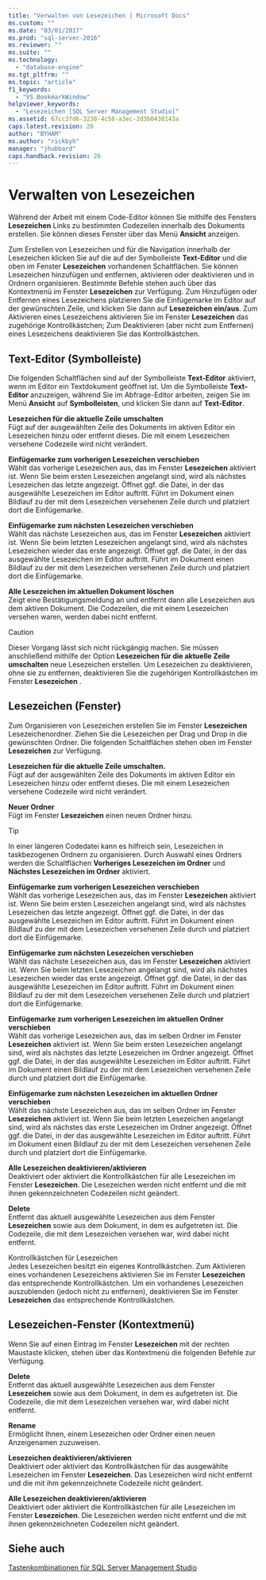 ```yaml
---
title: "Verwalten von Lesezeichen | Microsoft Docs"
ms.custom: ""
ms.date: "03/01/2017"
ms.prod: "sql-server-2016"
ms.reviewer: ""
ms.suite: ""
ms.technology: 
  - "database-engine"
ms.tgt_pltfrm: ""
ms.topic: "article"
f1_keywords: 
  - "VS.BookmarkWindow"
helpviewer_keywords: 
  - "Lesezeichen [SQL Server Management Studio]"
ms.assetid: 67cc3fd6-3238-4c58-a3ec-2d3b0438143a
caps.latest.revision: 26
author: "BYHAM"
ms.author: "rickbyh"
manager: "jhubbard"
caps.handback.revision: 26
---
```

# Verwalten von Lesezeichen
  Während der Arbeit mit einem Code-Editor können Sie mithilfe des Fensters **Lesezeichen** Links zu bestimmten Codezeilen innerhalb des Dokuments erstellen. Sie können dieses Fenster über das Menü **Ansicht** anzeigen.  
  
 Zum Erstellen von Lesezeichen und für die Navigation innerhalb der Lesezeichen klicken Sie auf die auf der Symbolleiste **Text-Editor** und die oben im Fenster **Lesezeichen** vorhandenen Schaltflächen. Sie können Lesezeichen hinzufügen und entfernen, aktivieren oder deaktivieren und in Ordnern organisieren. Bestimmte Befehle stehen auch über das Kontextmenü im Fenster **Lesezeichen** zur Verfügung. Zum Hinzufügen oder Entfernen eines Lesezeichens platzieren Sie die Einfügemarke im Editor auf der gewünschten Zeile, und klicken Sie dann auf **Lesezeichen ein/aus**. Zum Aktivieren eines Lesezeichens aktivieren Sie im Fenster **Lesezeichen** das zugehörige Kontrollkästchen; Zum Deaktivieren (aber nicht zum Entfernen) eines Lesezeichens deaktivieren Sie das Kontrollkästchen.  
  
## Text-Editor (Symbolleiste)  
 Die folgenden Schaltflächen sind auf der Symbolleiste **Text-Editor** aktiviert, wenn im Editor ein Textdokument geöffnet ist. Um die Symbolleiste **Text-Editor** anzuzeigen, während Sie im Abfrage-Editor arbeiten, zeigen Sie im Menü **Ansicht** auf **Symbolleisten**, und klicken Sie dann auf **Text-Editor**.  
  
 **Lesezeichen für die aktuelle Zeile umschalten**  
 Fügt auf der ausgewählten Zeile des Dokuments im aktiven Editor ein Lesezeichen hinzu oder entfernt dieses. Die mit einem Lesezeichen versehene Codezeile wird nicht verändert.  
  
 **Einfügemarke zum vorherigen Lesezeichen verschieben**  
 Wählt das vorherige Lesezeichen aus, das im Fenster **Lesezeichen** aktiviert ist. Wenn Sie beim ersten Lesezeichen angelangt sind, wird als nächstes Lesezeichen das letzte angezeigt. Öffnet ggf. die Datei, in der das ausgewählte Lesezeichen im Editor auftritt. Führt im Dokument einen Bildlauf zu der mit dem Lesezeichen versehenen Zeile durch und platziert dort die Einfügemarke.  
  
 **Einfügemarke zum nächsten Lesezeichen verschieben**  
 Wählt das nächste Lesezeichen aus, das im Fenster **Lesezeichen** aktiviert ist. Wenn Sie beim letzten Lesezeichen angelangt sind, wird als nächstes Lesezeichen wieder das erste angezeigt. Öffnet ggf. die Datei, in der das ausgewählte Lesezeichen im Editor auftritt. Führt im Dokument einen Bildlauf zu der mit dem Lesezeichen versehenen Zeile durch und platziert dort die Einfügemarke.  
  
 **Alle Lesezeichen im aktuellen Dokument löschen**  
 Zeigt eine Bestätigungsmeldung an und entfernt dann alle Lesezeichen aus dem aktiven Dokument. Die Codezeilen, die mit einem Lesezeichen versehen waren, werden dabei nicht entfernt.  
  
> [!CAUTION]  
>  Dieser Vorgang lässt sich nicht rückgängig machen. Sie müssen anschließend mithilfe der Option **Lesezeichen für die aktuelle Zeile umschalten** neue Lesezeichen erstellen. Um Lesezeichen zu deaktivieren, ohne sie zu entfernen, deaktivieren Sie die zugehörigen Kontrollkästchen im Fenster **Lesezeichen** .  
  
## Lesezeichen (Fenster)  
 Zum Organisieren von Lesezeichen erstellen Sie im Fenster **Lesezeichen** Lesezeichenordner. Ziehen Sie die Lesezeichen per Drag und Drop in die gewünschten Ordner. Die folgenden Schaltflächen stehen oben im Fenster **Lesezeichen** zur Verfügung.  
  
 **Lesezeichen für die aktuelle Zeile umschalten.**  
 Fügt auf der ausgewählten Zeile des Dokuments im aktiven Editor ein Lesezeichen hinzu oder entfernt dieses. Die mit einem Lesezeichen versehene Codezeile wird nicht verändert.  
  
 **Neuer Ordner**  
 Fügt im Fenster **Lesezeichen** einen neuen Ordner hinzu.  
  
> [!TIP]  
>  In einer längeren Codedatei kann es hilfreich sein, Lesezeichen in taskbezogenen Ordnern zu organisieren. Durch Auswahl eines Ordners werden die Schaltflächen **Vorheriges Lesezeichen im Ordner** und **Nächstes Lesezeichen im Ordner** aktiviert.  
  
 **Einfügemarke zum vorherigen Lesezeichen verschieben**  
 Wählt das vorherige Lesezeichen aus, das im Fenster **Lesezeichen** aktiviert ist. Wenn Sie beim ersten Lesezeichen angelangt sind, wird als nächstes Lesezeichen das letzte angezeigt. Öffnet ggf. die Datei, in der das ausgewählte Lesezeichen im Editor auftritt. Führt im Dokument einen Bildlauf zu der mit dem Lesezeichen versehenen Zeile durch und platziert dort die Einfügemarke.  
  
 **Einfügemarke zum nächsten Lesezeichen verschieben**  
 Wählt das nächste Lesezeichen aus, das im Fenster **Lesezeichen** aktiviert ist. Wenn Sie beim letzten Lesezeichen angelangt sind, wird als nächstes Lesezeichen wieder das erste angezeigt. Öffnet ggf. die Datei, in der das ausgewählte Lesezeichen im Editor auftritt. Führt im Dokument einen Bildlauf zu der mit dem Lesezeichen versehenen Zeile durch und platziert dort die Einfügemarke.  
  
 **Einfügemarke zum vorherigen Lesezeichen im aktuellen Ordner verschieben**  
 Wählt das vorherige Lesezeichen aus, das im selben Ordner im Fenster **Lesezeichen** aktiviert ist. Wenn Sie beim ersten Lesezeichen angelangt sind, wird als nächstes das letzte Lesezeichen im Ordner angezeigt. Öffnet ggf. die Datei, in der das ausgewählte Lesezeichen im Editor auftritt. Führt im Dokument einen Bildlauf zu der mit dem Lesezeichen versehenen Zeile durch und platziert dort die Einfügemarke.  
  
 **Einfügemarke zum nächsten Lesezeichen im aktuellen Ordner verschieben**  
 Wählt das nächste Lesezeichen aus, das im selben Ordner im Fenster **Lesezeichen** aktiviert ist. Wenn Sie beim letzten Lesezeichen angelangt sind, wird als nächstes das erste Lesezeichen im Ordner angezeigt. Öffnet ggf. die Datei, in der das ausgewählte Lesezeichen im Editor auftritt. Führt im Dokument einen Bildlauf zu der mit dem Lesezeichen versehenen Zeile durch und platziert dort die Einfügemarke.  
  
 **Alle Lesezeichen deaktivieren/aktivieren**  
 Deaktiviert oder aktiviert die Kontrollkästchen für alle Lesezeichen im Fenster **Lesezeichen**. Die Lesezeichen werden nicht entfernt und die mit ihnen gekennzeichneten Codezeilen nicht geändert.  
  
 **Delete**  
 Entfernt das aktuell ausgewählte Lesezeichen aus dem Fenster **Lesezeichen** sowie aus dem Dokument, in dem es aufgetreten ist. Die Codezeile, die mit dem Lesezeichen versehen war, wird dabei nicht entfernt.  
  
 Kontrollkästchen für Lesezeichen  
 Jedes Lesezeichen besitzt ein eigenes Kontrollkästchen. Zum Aktivieren eines vorhandenen Lesezeichens aktivieren Sie im Fenster **Lesezeichen** das entsprechende Kontrollkästchen. Um ein vorhandenes Lesezeichen auszublenden (jedoch nicht zu entfernen), deaktivieren Sie im Fenster **Lesezeichen** das entsprechende Kontrollkästchen.  
  
## Lesezeichen-Fenster (Kontextmenü)  
 Wenn Sie auf einen Eintrag im Fenster **Lesezeichen** mit der rechten Maustaste klicken, stehen über das Kontextmenü die folgenden Befehle zur Verfügung.  
  
 **Delete**  
 Entfernt das aktuell ausgewählte Lesezeichen aus dem Fenster **Lesezeichen** sowie aus dem Dokument, in dem es aufgetreten ist. Die Codezeile, die mit dem Lesezeichen versehen war, wird dabei nicht entfernt.  
  
 **Rename**  
 Ermöglicht Ihnen, einem Lesezeichen oder Ordner einen neuen Anzeigenamen zuzuweisen.  
  
 **Lesezeichen deaktivieren/aktivieren**  
 Deaktiviert oder aktiviert das Kontrollkästchen für das ausgewählte Lesezeichen im Fenster **Lesezeichen**. Das Lesezeichen wird nicht entfernt und die mit ihm gekennzeichnete Codezeile nicht geändert.  
  
 **Alle Lesezeichen deaktivieren/aktivieren**  
 Deaktiviert oder aktiviert die Kontrollkästchen für alle Lesezeichen im Fenster **Lesezeichen**. Die Lesezeichen werden nicht entfernt und die mit ihnen gekennzeichneten Codezeilen nicht geändert.  
  
## Siehe auch  
 [Tastenkombinationen für SQL Server Management Studio](../../tools/sql-server-management-studio/sql-server-management-studio-keyboard-shortcuts.md)  
  
  